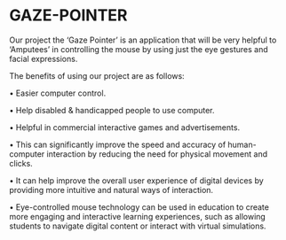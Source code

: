 # GAZE-POINTER
Our project the ‘Gaze Pointer’ is an application that will be very helpful to ‘Amputees’ in controlling the mouse by using just the eye gestures and facial expressions. 

The benefits of using our project are as follows:

•	Easier computer control.

•	Help disabled & handicapped people to use computer.

•	Helpful in commercial interactive games and advertisements.

•	This can significantly improve the speed and accuracy of human-computer interaction by reducing the need for physical movement and clicks.

•	It can help improve the overall user experience of digital devices by providing more intuitive and natural ways of interaction.

•	Eye-controlled mouse technology can be used in education to create more engaging and interactive learning experiences, such as allowing students to navigate digital content or interact with virtual simulations.
